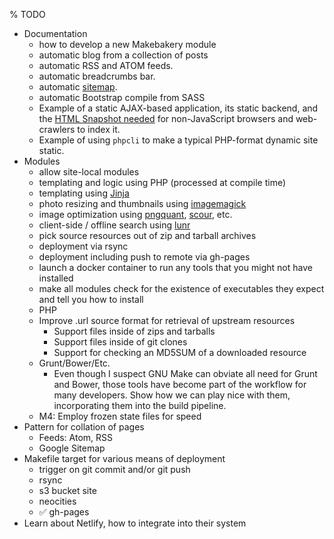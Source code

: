 % TODO

- Documentation
    - how to develop a new Makebakery module
    - automatic blog from a collection of posts
    - automatic RSS and ATOM feeds.
    - automatic breadcrumbs bar.
    - automatic [sitemap][].
    - automatic Bootstrap compile from SASS
    - Example of a static AJAX-based application, its static backend, and the [HTML Snapshot needed][ajax-crawling] for non-JavaScript browsers and web-crawlers to index it.
    - Example of using `phpcli` to make a typical PHP-format dynamic site static.
- Modules
    - allow site-local modules
    - templating and logic using PHP (processed at compile time)
    - templating using [Jinja](https://palletsprojects.com/p/jinja/)
    - photo resizing and thumbnails using [imagemagick](https://imagemagick.org)
    - image optimization using [pngquant](https://pngquant.org/), [scour](https://github.com/scour-project/scour), etc.
    - client-side / offline search using [lunr](https://lunrjs.com/)
    - pick source resources out of zip and tarball archives
    - deployment via rsync
    - deployment including push to remote via gh-pages
    - launch a docker container to run any tools that you might not have installed
    - make all modules check for the existence of executables they expect and tell you how to install
    - PHP
    - Improve .url source format for retrieval of upstream resources
        - Support files inside of zips and tarballs
        - Support files inside of git clones
        - Support for checking an MD5SUM of a downloaded resource
    - Grunt/Bower/Etc.
        - Even though I suspect GNU Make can obviate all need for Grunt and
          Bower, those tools have become part of the workflow for many
          developers. Show how we can play nice with them, incorporating them
          into the build pipeline.
    - M4: Employ frozen state files for speed
- Pattern for collation of pages
    - Feeds: Atom, RSS
    - Google Sitemap
- Makefile target for various means of deployment
    - trigger on git commit and/or git push
    - rsync
    - s3 bucket site
    - neocities
    - ✅ gh-pages
- Learn about Netlify, how to integrate into their system

[ajax-crawling]: https://developers.google.com/webmasters/ajax-crawling/docs/learn-more
[sitemap]: http://www.sitemaps.org
